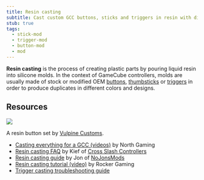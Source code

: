```yaml
---
title: Resin casting
subtitle: Cast custom GCC buttons, sticks and triggers in resin with different colors and designs.
stub: true
tags:
  - stick-mod
  - trigger-mod
  - button-mod
  - mod
---
```


**Resin casting** is the process of creating plastic parts by pouring liquid resin into silicone molds. In the context of GameCube controllers, molds are usually made of stock or modified OEM [buttons](/button), [thumbsticks](/analog-stick/thumbstick) or [triggers](/trigger) in order to produce duplicates in different colors and designs.

## Resources

<aside class="no-offset">
  <a href="/static/compendium/resin-buttons.jpg">
    <img src="/static/compendium/resin-buttons-thumb.jpg">
  </a>
  <p>A resin button set by <a href="https://dol-003.info/modders/vulpine-customs">Vulpine Customs</a>.</p>
</aside>

- [Casting everything for a GCC (videos)](https://www.youtube.com/watch?v=sP5XIeR-juM&list=PLhL6Yw7pEMaYdxP2ePy88Rb-naKIYYHt_) by North Gaming
- [Resin casting FAQ](https://docs.google.com/document/d/148GESgS-7PuJEGx0KwDfS6Hh_RMOarzT4Hj7T3aHOvo) by Kief of [Cross Slash Controllers](https://dol-003.info/modders/cross-slash-controllers)
- [Resin casting guide](https://docs.google.com/document/d/1PfgXUq5DZd1vV_GzmevhJSrz9a5dEUwqkQjFqDyHMNU) by Jon of [NoJonsMods](https://dol-003.info/modders/nojonsmods)
- [Resin casting tutorial (video)](https://www.youtube.com/watch?v=qmhYr5-BLY8) by Rocker Gaming
- [Trigger casting troubleshooting guide](https://docs.google.com/document/d/1WIcizZehrMpD9CjzjgW9a0_JaF3CqS44bb-hMo6_QeM)
